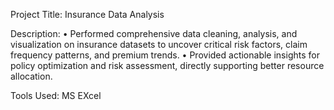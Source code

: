 Project Title: Insurance Data Analysis 

Description:
•	Performed comprehensive data cleaning, analysis, and visualization on insurance datasets to uncover critical risk factors, claim frequency patterns, and premium trends.
•	Provided actionable insights for policy optimization and risk assessment, directly supporting better resource allocation.

Tools Used: MS EXcel
